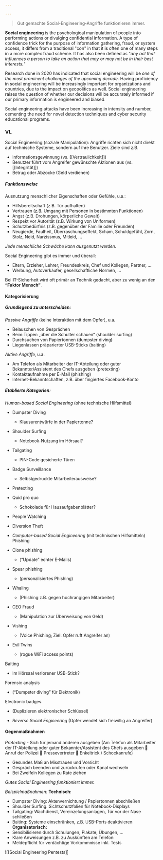 ```yaml
---

---
```


> Gut gemachte Social-Engineering-Angriffe funktionieren immer.

**Social engineering** is the psychological manipulation of people into performing actions or divulging confidential information. A type of confidence trick for the purpose of information gathering, fraud, or system access, it differs from a traditional "con" in that it is often one of many steps in a more complex fraud scheme. It has also been defined as "*any act that influences a person to take an action that may or may not be in their best interests.*"

Research done in 2020 has indicated that social engineering will be *one of the most prominent challenges of the upcoming decade.* Having proficiency in social engineering will be increasingly important for organizations and countries, due to the impact on geopolitics as well. Social engineering raises the question of whether our decisions will be accurately informed if our primary information is engineered and biased.

Social engineering attacks have been increasing in intensity and number, cementing the need for novel detection techniques and cyber security educational programs.

### VL
Social Engineering (soziale Manipulation): Angriffe richten sich nicht direkt auf technische Systeme, sondern auf ihre Benutzer. Ziele sind z.B. 
- Informationsgewinnung (vs. [[Vertraulichkeit]]) 
- Benutzer führt vom Angreifer gewünschte Aktionen aus (vs. [[Integrität]]) 
- Betrug oder Abzocke (Geld verdienen)

##### Funktionsweise

Ausnutzung menschlicher Eigenschaften oder Gefühle, u.a.: 
- Hilfsbereitschaft (z.B. Tür aufhalten) 
- Vertrauen (z.B. Umgang mit Personen in bestimmten Funktionen) 
- Angst (z.B. Drohungen, körperliche Gewalt) 
- Respekt vor Autorität (z.B. Wirkung von Uniformen) 
- Schutzbedürfnis (z.B. gegenüber der Familie oder Freunden) 
- Neugierde, Faulheit, Überraschungseffekt, Scham, Schuldgefühl, Zorn, Stolz, Neid, Narzissmus, Mitleid, … 

*Jede menschliche Schwäche kann ausgenutzt werden.*

Social Engineering gibt es immer und überall: 
- Eltern, Erzieher, Lehrer, Freundeskreis, Chef und Kollegen, Partner, … 
- Werbung, Autoverkäufer, gesellschaftliche Normen, … 

Bei IT-Sicherheit wird oft primär an Technik gedacht, aber zu wenig an den **“Faktor Mensch”**.

#### Kategorisierung

##### Grundlegend zu unterscheiden:

*Passive Angriffe* (keine Interaktion mit dem Opfer), u.a. 
- Belauschen von Gesprächen 
- Beim Tippen „über die Schulter schauen“ (shoulder surfing) 
- Durchsuchen von Papiertonnen (dumpster diving) 
- Liegenlassen präparierter USB-Sticks (baiting)

*Aktive Angriffe*, u.a. 
- Am Telefon als Mitarbeiter der IT-Abteilung oder guter Bekannter/Assistent des Chefs ausgeben (pretexting) 
- Kontaktaufnahme per E-Mail (phishing) 
- Internet-Bekanntschaften, z.B. über fingiertes Facebook-Konto

##### Etablierte Kategorien: 

*Human-based Social Engineering* (ohne technische Hilfsmittel) 
- Dumpster Diving 
	- Klausurentwürfe in der Papiertonne? 
- Shoulder Surfing 
	- Notebook-Nutzung im Hörsaal? 
- Tailgating
	- PIN-Code gesicherte Türen 
- Badge Surveillance 
	- Selbstgedruckte Mitarbeiterausweise? 
- Pretexting 
- Quid pro quo 
	- Schokolade für Hausaufgabenblätter? 
- People Watching 
- Diversion Theft

- *Computer-based Social Engineering* (mit technischen Hilfsmitteln) 
Phishing 
- Clone phishing 
	- (“Update” echter E-Mails) 
- Spear phishing 
	- (personalisiertes Phishing) 
- Whaling 
	- (Phishing z.B. gegen hochrangigen Mitarbeiter) 
- CEO Fraud 
	- (Manipulation zur Überweisung von Geld)
- Vishing 
	- (Voice Phishing; Ziel: Opfer ruft Angreifer an) 
- Evil Twins 
	- (rogue WiFi access points) 

Baiting
- Im Hörsaal verlorener USB-Stick? 

Forensic analysis 
- (“Dumpster diving” für Elektronik) 

Electronic badges 
- (Duplizieren elektronischer Schlüssel)

- *Reverse Social Engineering* (Opfer wendet sich freiwillig an Angreifer)

#### Gegenmaßnahmen
*Pretexting* - Sich für jemand anderen ausgeben (Am Telefon als Mitarbeiter der IT-Abteilung oder guter Bekannter/Assistent des Chefs ausgeben  Anruf der Polizei  Pressevertreter  Enkeltrick / Schockanrufe)
- Gesundes Maß an Misstrauen und Vorsicht
- Gespräch beenden und zurückrufen oder Kanal wechseln 
- Bei Zweifeln Kollegen zu Rate ziehen

*Gutes Social Engineering funktioniert immer.*

*Beispielmaßnahmen:* 
**Technisch:** 
- Dumpster Diving: Aktenvernichtung / Papiertonnen abschließen 
- Shoulder Surfing: Sichtschutzfolien für Notebook-Displays 
- Tailgating: Wachdienst, Vereinzelungsanlagen, Tür vor der Nase schließen 
- Baiting: Systeme einschränken, z.B. USB-Ports deaktivieren 
**Organisatorisch:**
- Sensibilisieren durch Schulungen, Plakate, Übungen, … 
- Klare Anweisungen z.B. zu Auskünften am Telefon 
- Meldepflicht für verdächtige Vorkommnisse inkl. Tests

![[Social Engineering Pentests]]

